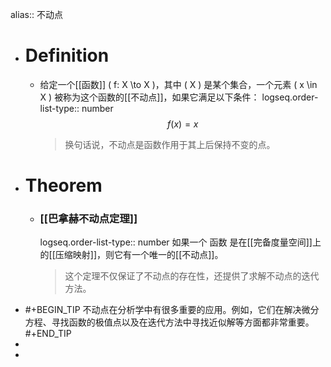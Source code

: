 alias:: 不动点

- # Definition
	- 给定一个[[函数]] \( f: X \to X \)，其中 \( X \) 是某个集合，一个元素 \( x \in X \) 被称为这个函数的[[不动点]]，如果它满足以下条件：
	  logseq.order-list-type:: number
	  $$ f(x) = x $$
	  > 换句话说，不动点是函数作用于其上后保持不变的点。
- # Theorem
	- ### [[巴拿赫不动点定理]]
	  logseq.order-list-type:: number
	  如果一个 函数 是在[[完备度量空间]]上的[[压缩映射]]，则它有一个唯一的[[不动点]]。
	  >这个定理不仅保证了不动点的存在性，还提供了求解不动点的迭代方法。
- #+BEGIN_TIP
  不动点在分析学中有很多重要的应用。例如，它们在解决微分方程、寻找函数的极值点以及在迭代方法中寻找近似解等方面都非常重要。
  #+END_TIP
-
-